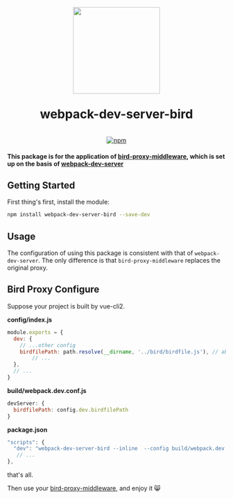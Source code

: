 <div align="center">
  <a href="https://github.com/AngusYang9/webpack-dev-server-bird">
    <img width="200" height="200" src="https://webpack.js.org/assets/icon-square-big.svg">
  </a>
</div>

<h1 align="center" style="margin: 30px 0 35px;">webpack-dev-server-bird</h1>
<p align="center">
  <a href="https://www.npmjs.com/package/webpack-dev-server-bird"><img alt="npm" src="https://img.shields.io/npm/v/webpack-dev-server-bird"></a>
</p>

#### This package is for the application of [bird-proxy-middleware](https://www.npmjs.com/package/bird-proxy-middleware), which is set up on the basis of [webpack-dev-server](https://npmjs.com/package/webpack-dev-server)

## Getting Started

First thing's first, install the module:

```bash
npm install webpack-dev-server-bird --save-dev
```

## Usage

The configuration of using this package is consistent with that of `webpack-dev-server`. The only difference is that `bird-proxy-middleware` replaces the original proxy.

## Bird Proxy Configure

Suppose your project is built by vue-cli2.

**config/index.js**

```javascript
module.exports = {
  dev: {
    // ...other config
    birdfilePath: path.resolve(__dirname, '../bird/birdfile.js'), // absolute path ！！！
		// ...
  },
  // ...
}  
```

**build/webpack.dev.conf.js**

```javascript
devServer: {
  birdfilePath: config.dev.birdfilePath
}
```

**package.json**

```javascript
"scripts": {
  "dev": "webpack-dev-server-bird --inline  --config build/webpack.dev.conf.js",
   // ...
},
```

that's all.

Then use your [bird-proxy-middleware](https://www.npmjs.com/package/bird-proxy-middleware), and enjoy it 😸
